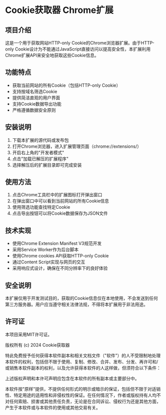 # Cookie获取器 Chrome扩展

## 项目介绍
这是一个用于获取网站HTTP-only Cookie的Chrome浏览器扩展。由于HTTP-only Cookie设计为不能通过JavaScript直接访问以提高安全性，本扩展利用Chrome扩展API来安全地获取这些Cookie信息。

## 功能特点
- 获取当前网站的所有Cookie（包括HTTP-only Cookie）
- 支持按域名筛选Cookie
- 提供简洁直观的用户界面
- 支持Cookie数据导出功能
- 严格遵循数据安全原则

## 安装说明
1. 下载本扩展的源代码或发布包
2. 打开Chrome浏览器，进入扩展管理页面（chrome://extensions/）
3. 开启右上角的"开发者模式"
4. 点击"加载已解压的扩展程序"
5. 选择解压后的扩展目录即可完成安装

## 使用方法
1. 点击Chrome工具栏中的扩展图标打开弹出窗口
2. 在弹出窗口中可以看到当前网站的所有Cookie信息
3. 使用筛选功能查找特定Cookie
4. 点击导出按钮可以将Cookie数据保存为JSON文件

## 技术实现
- 使用Chrome Extension Manifest V3规范开发
- 采用Service Worker作为后台脚本
- 使用Chrome cookies API获取HTTP-only Cookie
- 通过Content Script实现与网页的交互
- 采用响应式设计，确保在不同分辨率下的良好体验

## 安全说明
本扩展仅用于开发测试目的，获取的Cookie信息仅在本地使用，不会发送到任何第三方服务器。用户应当遵守相关法律法规，不得将本扩展用于非法用途。

## 许可证
本项目采用MIT许可证。

版权所有 (c) 2024 Cookie获取器

特此免费授予任何获得本软件副本和相关文档文件（"软件"）的人不受限制地处理本软件的权利，包括但不限于使用、复制、修改、合并、发布、分发、再许可和/或销售本软件副本的权利，以及允许获得本软件的人这样做，但须符合以下条件：

上述版权声明和本许可声明应包含在本软件的所有副本或主要部分中。

本软件按"原样"提供，不提供任何形式的明示或暗示的保证，包括但不限于对适销性、特定用途的适用性和非侵权性的保证。在任何情况下，作者或版权持有人均不对任何索赔、损害或其他责任负责，无论是在合同诉讼、侵权行为还是其他方面，产生于本软件或与本软件的使用或其他交易有关。


